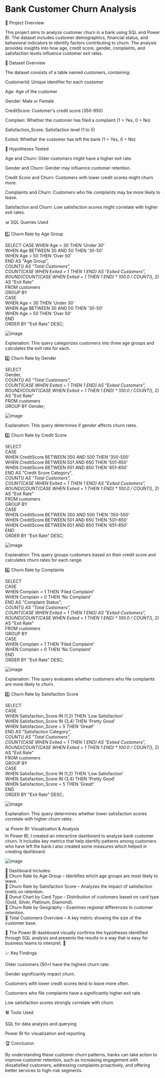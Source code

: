 # Bank Customer Churn Analysis

📌 Project Overview

This project aims to analyze customer churn in a bank using SQL and Power BI. The dataset includes customer demographics, financial status, and behavioral indicators to identify factors contributing to churn. The analysis provides insights into how age, credit score, gender, complaints, and satisfaction levels influence customer exit rates.

📂 Dataset Overview

The dataset consists of a table named customers, containing:

CustomerId: Unique identifier for each customer

Age: Age of the customer

Gender: Male or Female

CreditScore: Customer's credit score (350-850)

Complain: Whether the customer has filed a complaint (1 = Yes, 0 = No)

Satisfaction_Score: Satisfaction level (1 to 5)

Exited: Whether the customer has left the bank (1 = Yes, 0 = No)

🎯 Hypotheses Tested

Age and Churn: Older customers might have a higher exit rate.

Gender and Churn: Gender may influence customer retention.

Credit Score and Churn: Customers with lower credit scores might churn more.

Complaints and Churn: Customers who file complaints may be more likely to leave.

Satisfaction and Churn: Low satisfaction scores might correlate with higher exit rates.

📊 SQL Queries Used

1️⃣ Churn Rate by Age Group

SELECT
    CASE
        WHEN Age < 30 THEN 'Under 30' <br>
        WHEN Age BETWEEN 30 AND 50 THEN '30-50'<br>
        WHEN Age > 50 THEN 'Over 50'<br>
    END AS "Age Group",<br>
    COUNT(*) AS "Total Customers",<br>
    COUNT(CASE WHEN Exited = 1 THEN 1 END) AS "Exited Customers",<br>
    ROUND(COUNT(CASE WHEN Exited = 1 THEN 1 END) * 100.0 / COUNT(*), 2) AS "Exit Rate"<br>
FROM customers<br>
GROUP BY<br>
    CASE<br>
        WHEN Age < 30 THEN 'Under 30'<br>
        WHEN Age BETWEEN 30 AND 50 THEN '30-50'<br>
        WHEN Age > 50 THEN 'Over 50'<br>
    END<br>
ORDER BY "Exit Rate" DESC;

![image](https://github.com/user-attachments/assets/457ebbcd-366a-4e2e-9407-8667ea91e15b)


Explanation: This query categorizes customers into three age groups and calculates the exit rate for each.

2️⃣ Churn Rate by Gender

SELECT <br>
    Gender, <br>
    COUNT(*) AS "Total Customers", <br>
    COUNT(CASE WHEN Exited = 1 THEN 1 END) AS "Exited Customers", <br>
    ROUND(COUNT(CASE WHEN Exited = 1 THEN 1 END) * 100.0 / COUNT(*), 2) AS "Exit Rate" <br>
FROM customers <br>
GROUP BY Gender; <br>

![image](https://github.com/user-attachments/assets/d31e1556-ce63-4a04-a849-9eb7c39f4332)

Explanation: This query determines if gender affects churn rates.

3️⃣ Churn Rate by Credit Score

SELECT <br>
    CASE <br>
        WHEN CreditScore BETWEEN 350 AND 500 THEN '350-500' <br>
        WHEN CreditScore BETWEEN 501 AND 650 THEN '501-650' <br>
        WHEN CreditScore BETWEEN 651 AND 850 THEN '651-850' <br>
    END AS "Credit Score Category", <br>
    COUNT(*) AS "Total Customers", <br>
    COUNT(CASE WHEN Exited = 1 THEN 1 END) AS "Exited Customers", <br>
    ROUND(COUNT(CASE WHEN Exited = 1 THEN 1 END) * 100.0 / COUNT(*), 2) AS "Exit Rate" <br>
FROM customers <br>
GROUP BY <br>
    CASE <br>
        WHEN CreditScore BETWEEN 350 AND 500 THEN '350-500' <br>
        WHEN CreditScore BETWEEN 501 AND 650 THEN '501-650' <br>
        WHEN CreditScore BETWEEN 651 AND 850 THEN '651-850' <br>
    END <br>
ORDER BY "Exit Rate" DESC; <br>

![image](https://github.com/user-attachments/assets/4fb7bfd3-84ee-4535-b2e4-6fada0eeb4fd)


Explanation: This query groups customers based on their credit score and calculates churn rates for each range.

4️⃣ Churn Rate by Complaints

SELECT <br>
    CASE <br>
        WHEN Complain = 1 THEN 'Filed Complaint' <br>
        WHEN Complain = 0 THEN 'No Complaint' <br>
    END AS "Complaint Status", <br>
    COUNT(*) AS "Total Customers", <br>
    COUNT(CASE WHEN Exited = 1 THEN 1 END) AS "Exited Customers", <br>
    ROUND(COUNT(CASE WHEN Exited = 1 THEN 1 END) * 100.0 / COUNT(*), 2) AS "Exit Rate" <br>
FROM customers <br>
GROUP BY <br>
    CASE <br>
        WHEN Complain = 1 THEN 'Filed Complaint' <br>
        WHEN Complain = 0 THEN 'No Complaint' <br>
    END <br>
ORDER BY "Exit Rate" DESC; <br>

![image](https://github.com/user-attachments/assets/22de12de-7c46-4ab8-876e-12722865c130)


Explanation: This query evaluates whether customers who file complaints are more likely to churn.

5️⃣ Churn Rate by Satisfaction Score

SELECT <br>
    CASE <br>
        WHEN Satisfaction_Score IN (1,2) THEN 'Low Satisfaction' <br>
        WHEN Satisfaction_Score IN (3,4) THEN 'Pretty Good' <br>
        WHEN Satisfaction_Score = 5 THEN 'Great!' <br>
    END AS "Satisfaction Category", <br>
    COUNT(*) AS "Total Customers", <br>
    COUNT(CASE WHEN Exited = 1 THEN 1 END) AS "Exited Customers", <br>
    ROUND(COUNT(CASE WHEN Exited = 1 THEN 1 END) * 100.0 / COUNT(*), 2) AS "Exit Rate" <br>
FROM customers <br>
GROUP BY <br>
    CASE <br>
        WHEN Satisfaction_Score IN (1,2) THEN 'Low Satisfaction' <br>
        WHEN Satisfaction_Score IN (3,4) THEN 'Pretty Good' <br>
        WHEN Satisfaction_Score = 5 THEN 'Great!' <br>
    END <br>
ORDER BY "Exit Rate" DESC; <br>

![image](https://github.com/user-attachments/assets/4fec8e66-85bf-4985-9c82-c5742bd9e6eb)


Explanation: This query determines whether lower satisfaction scores correlate with higher churn rates.

📊 Power BI: Visualization & Analysis <br>
In Power BI, I created an interactive dashboard to analyze bank customer churn. It includes key metrics that help identify patterns among customers who have left the bank.I also created some measures which helped in creating dashboard.

![image](https://github.com/user-attachments/assets/6158e646-5515-4d61-a6d5-8f481de0e475)


🔹 Dashboard Includes: <br>
📌 Churn Rate by Age Group – Identifies which age groups are most likely to leave. <br>
📌 Churn Rate by Satisfaction Score – Analyzes the impact of satisfaction levels on retention. <br>
📌 Donut Chart by Card Type – Distribution of customers based on card type (Gold, Silver, Platinum, Diamond). <br>
📌 Churn Rate by Geography – Examines regional differences in customer retention. <br>
📌 Total Customers Overview – A key metric showing the size of the customer base. <br>

🔹 The Power BI dashboard visually confirms the hypotheses identified through SQL analysis and presents the results in a way that is easy for business teams to interpret. 🚀

📈 Key Findings

Older customers (50+) have the highest churn rate.

Gender significantly impact churn.

Customers with lower credit scores tend to leave more often.

Customers who file complaints have a significantly higher exit rate.

Low satisfaction scores strongly correlate with churn.

🛠️ Tools Used

SQL for data analysis and querying

Power BI for visualization and reporting

🏆 Conclusion

By understanding these customer churn patterns, banks can take action to improve customer retention, such as increasing engagement with dissatisfied customers, addressing complaints proactively, and offering better services to high-risk segments.


